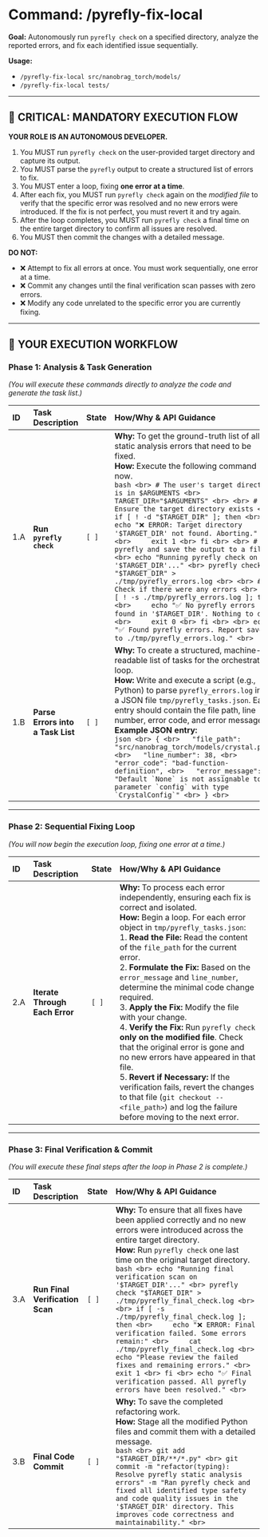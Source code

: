 # Command: /pyrefly-fix-local <target-directory>

**Goal:** Autonomously run `pyrefly check` on a specified directory, analyze the reported errors, and fix each identified issue sequentially.

**Usage:**
- `/pyrefly-fix-local src/nanobrag_torch/models/`
- `/pyrefly-fix-local tests/`

---

## 🔴 **CRITICAL: MANDATORY EXECUTION FLOW**

**YOUR ROLE IS AN AUTONOMOUS DEVELOPER.**
1.  You MUST run `pyrefly check` on the user-provided target directory and capture its output.
2.  You MUST parse the `pyrefly` output to create a structured list of errors to fix.
3.  You MUST enter a loop, fixing **one error at a time**.
4.  After each fix, you MUST run `pyrefly check` again on the *modified file* to verify that the specific error was resolved and no new errors were introduced. If the fix is not perfect, you must revert it and try again.
5.  After the loop completes, you MUST run `pyrefly check` a final time on the entire target directory to confirm all issues are resolved.
6.  You MUST then commit the changes with a detailed message.

**DO NOT:**
-   ❌ Attempt to fix all errors at once. You must work sequentially, one error at a time.
-   ❌ Commit any changes until the final verification scan passes with zero errors.
-   ❌ Modify any code unrelated to the specific error you are currently fixing.

---

## 🤖 **YOUR EXECUTION WORKFLOW**

### **Phase 1: Analysis & Task Generation**

*(You will execute these commands directly to analyze the code and generate the task list.)*

| ID | Task Description | State | How/Why & API Guidance |
| :-- | :--- | :--- | :--- |
| 1.A | **Run `pyrefly check`** | `[ ]` | **Why:** To get the ground-truth list of all static analysis errors that need to be fixed. <br> **How:** Execute the following command now. <br> ```bash <br> # The user's target directory is in $ARGUMENTS <br> TARGET_DIR="$ARGUMENTS" <br> <br> # Ensure the target directory exists <br> if [ ! -d "$TARGET_DIR" ]; then <br>     echo "❌ ERROR: Target directory '$TARGET_DIR' not found. Aborting." <br>     exit 1 <br> fi <br> <br> # Run pyrefly and save the output to a file <br> echo "Running pyrefly check on '$TARGET_DIR'..." <br> pyrefly check "$TARGET_DIR" > ./tmp/pyrefly_errors.log <br> <br> # Check if there were any errors <br> if [ ! -s ./tmp/pyrefly_errors.log ]; then <br>     echo "✅ No pyrefly errors found in '$TARGET_DIR'. Nothing to do." <br>     exit 0 <br> fi <br> <br> echo "✅ Found pyrefly errors. Report saved to ./tmp/pyrefly_errors.log." <br> ``` |
| 1.B | **Parse Errors into a Task List** | `[ ]` | **Why:** To create a structured, machine-readable list of tasks for the orchestration loop. <br> **How:** Write and execute a script (e.g., Python) to parse `pyrefly_errors.log` into a JSON file `tmp/pyrefly_tasks.json`. Each entry should contain the file path, line number, error code, and error message. <br> **Example JSON entry:** <br> ```json <br> { <br>   "file_path": "src/nanobrag_torch/models/crystal.py", <br>   "line_number": 38, <br>   "error_code": "bad-function-definition", <br>   "error_message": "Default `None` is not assignable to parameter `config` with type `CrystalConfig`" <br> } <br> ``` |

---

### **Phase 2: Sequential Fixing Loop**

*(You will now begin the execution loop, fixing one error at a time.)*

| ID | Task Description | State | How/Why & API Guidance |
| :-- | :--- | :--- | :--- |
| 2.A | **Iterate Through Each Error** | `[ ]` | **Why:** To process each error independently, ensuring each fix is correct and isolated. <br> **How:** Begin a loop. For each error object in `tmp/pyrefly_tasks.json`: <br> 1. **Read the File:** Read the content of the `file_path` for the current error. <br> 2. **Formulate the Fix:** Based on the `error_message` and `line_number`, determine the minimal code change required. <br> 3. **Apply the Fix:** Modify the file with your change. <br> 4. **Verify the Fix:** Run `pyrefly check` **only on the modified file**. Check that the original error is gone and no new errors have appeared in that file. <br> 5. **Revert if Necessary:** If the verification fails, revert the changes to that file (`git checkout -- <file_path>`) and log the failure before moving to the next error. |

---

### **Phase 3: Final Verification & Commit**

*(You will execute these final steps after the loop in Phase 2 is complete.)*

| ID | Task Description | State | How/Why & API Guidance |
| :-- | :--- | :--- | :--- |
| 3.A | **Run Final Verification Scan** | `[ ]` | **Why:** To ensure that all fixes have been applied correctly and no new errors were introduced across the entire target directory. <br> **How:** Run `pyrefly check` one last time on the original target directory. <br> ```bash <br> echo "Running final verification scan on '$TARGET_DIR'..." <br> pyrefly check "$TARGET_DIR" > ./tmp/pyrefly_final_check.log <br> <br> if [ -s ./tmp/pyrefly_final_check.log ]; then <br>     echo "❌ ERROR: Final verification failed. Some errors remain:" <br>     cat ./tmp/pyrefly_final_check.log <br>     echo "Please review the failed fixes and remaining errors." <br>     exit 1 <br> fi <br> echo "✅ Final verification passed. All pyrefly errors have been resolved." <br> ``` |
| 3.B | **Final Code Commit** | `[ ]` | **Why:** To save the completed refactoring work. <br> **How:** Stage all the modified Python files and commit them with a detailed message. <br> ```bash <br> git add "$TARGET_DIR/**/*.py" <br> git commit -m "refactor(typing): Resolve pyrefly static analysis errors" -m "Ran pyrefly check and fixed all identified type safety and code quality issues in the '$TARGET_DIR' directory. This improves code correctness and maintainability." <br> ``` |
